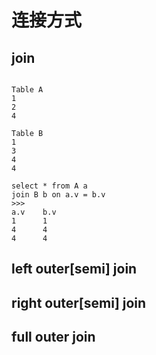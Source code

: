 # 连接方式

## join

```

Table A
1
2
4

Table B
1
3
4
4

select * from A a
join B b on a.v = b.v
>>>
a.v    b.v
1      1
4      4
4      4

```



## left outer\[semi\] join

## right outer\[semi\] join

## full outer join

